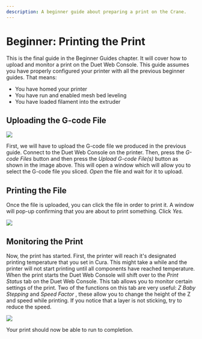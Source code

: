 ```yaml
---
description: A beginner guide about preparing a print on the Crane.
---
```


# Beginner: Printing the Print

This is the final guide in the Beginner Guides chapter. It will cover how to upload and monitor a print on the Duet Web Console. This guide assumes you have properly configured your printer with all the previous beginner guides. That means:

* You have homed your printer
* You have run and enabled mesh bed leveling
* You have loaded filament into the extruder

## Uploading the G-code File

![](../.gitbook/assets/uploadinggcodefiles.png)

First, we will have to upload the G-code file we produced in the previous guide. Connect to the Duet Web Console on the printer. Then, press the _G-code Files_ button and then press the _Upload G-code File\(s\)_ button as shown in the image above. This will open a window which will allow you to select the G-code file you sliced. _Open_ the file and wait for it to upload.

## Printing the File

Once the file is uploaded, you can click the file in order to print it. A window will pop-up confirming that you are about to print something. Click _Yes._

![](../.gitbook/assets/printingthegcodefile.png)

## Monitoring the Print

Now, the print has started. First, the printer will reach it's designated printing temperature that you set in Cura. This might take a while and the printer will not start printing until all components have reached temperature. When the print starts the Duet Web Console will shift over to the _Print Status_ tab on the Duet Web Console. This tab allows you to monitor certain settings of the print. Two of the functions on this tab are very useful: _Z Baby Stepping_ and _Speed Factor_ , these allow you to change the height of the Z and speed while printing. If you notice that a layer is not sticking, try to reduce the speed.

![](../.gitbook/assets/printstatussettings.png)

Your print should now be able to run to completion.

